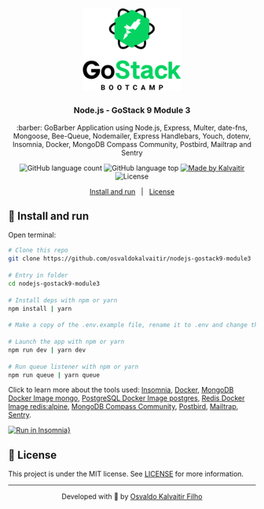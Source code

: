 <h1 align="center">
    <img src="/.github/assets/logo.png"
    width="200px"
    alt="Logo" />
</h1>

<h3 align="center">
  Node.js - GoStack 9 Module 3
</h3>

<p align="center">
  :barber: GoBarber Application using Node.js, Express, Multer, date-fns, Mongoose, Bee-Queue, Nodemailer, Express Handlebars, Youch, dotenv, Insomnia, Docker, MongoDB Compass Community, Postbird, Mailtrap and Sentry
</p>

<p align="center">
  <img alt="GitHub language count" src="https://img.shields.io/github/languages/count/osvaldokalvaitir/nodejs-gostack9-module3.svg?color=00A83A">

  <img alt="GitHub language top" src="https://img.shields.io/github/languages/top/osvaldokalvaitir/nodejs-gostack9-module3.svg?color=00A83A">

  <a href="https://kalvaitir.com/">
    <img alt="Made by Kalvaitir" src="https://img.shields.io/badge/made%20by-Kalvaitir-00A83A">
  </a>

  <img alt="License" src="https://img.shields.io/badge/license-MIT-00A83A">
</p>

<p align="center">
  <a href="#wrench-install-and-run">Install and run</a>&nbsp;&nbsp;&nbsp;|&nbsp;&nbsp;&nbsp;<a href="#memo-license">License</a>
</p>

## :wrench: Install and run

Open terminal:

```sh
# Clone this repo
git clone https://github.com/osvaldokalvaitir/nodejs-gostack9-module3

# Entry in folder
cd nodejs-gostack9-module3

# Install deps with npm or yarn
npm install | yarn

# Make a copy of the .env.example file, rename it to .env and change the variables according to your environment.

# Launch the app with npm or yarn
npm run dev | yarn dev

# Run queue listener with npm or yarn
npm run queue | yarn queue
```

Click to learn more about the tools used: [Insomnia](https://github.com/osvaldokalvaitir/awesome/blob/main/src/api-clients/insomnia.md), [Docker](https://github.com/osvaldokalvaitir/awesome/blob/main/src/containers/docker.md), [MongoDB Docker Image mongo](https://github.com/osvaldokalvaitir/awesome/blob/main/src/containers/docker/images/mongo.md), [PostgreSQL Docker Image postgres](https://github.com/osvaldokalvaitir/awesome/blob/main/src/containers/docker/images/postgres.md), [Redis Docker Image redis:alpine](https://github.com/osvaldokalvaitir/awesome/blob/main/src/containers/docker/images/redis-alpine.md), [MongoDB Compass Community](https://github.com/osvaldokalvaitir/awesome/blob/main/src/sgdbs/mongodb/mongodb-compass-community.md), [Postbird](https://github.com/osvaldokalvaitir/awesome/blob/main/src/sgdbs/postgresql/postbird.md), [Mailtrap](https://github.com/osvaldokalvaitir/awesome/blob/main/src/emails/mailtrap.md), [Sentry](https://github.com/osvaldokalvaitir/awesome/blob/main/src/errors/sentry.md).

[![Run in Insomnia}](https://insomnia.rest/images/run.svg)](https://insomnia.rest/run/?label=GoBarber&uri=https%3A%2F%2Fraw.githubusercontent.com%2Fosvaldokalvaitir%2Fnodejs-gostack9-module3%2Fmain%2FInsomnia.json)

## :memo: License

This project is under the MIT license. See [LICENSE](/LICENSE) for more information.

---

<p align="center">
Developed with 💚 by <a href="https://www.linkedin.com/in/osvaldokalvaitir">Osvaldo Kalvaitir Filho</a>
</p>

